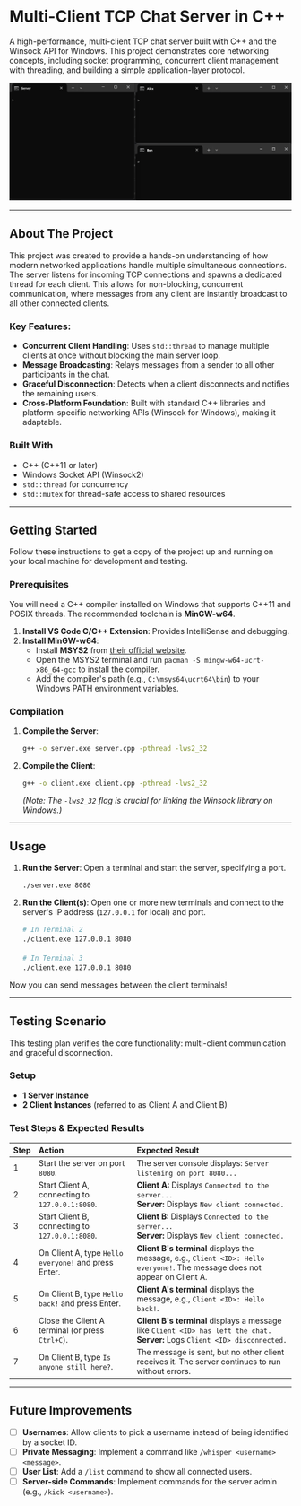 # Multi-Client TCP Chat Server in C++

A high-performance, multi-client TCP chat server built with C++ and the Winsock API for Windows. This project demonstrates core networking concepts, including socket programming, concurrent client management with threading, and building a simple application-layer protocol.

![Chat Server Demo](Client-Server-demo.gif)

---

## About The Project

This project was created to provide a hands-on understanding of how modern networked applications handle multiple simultaneous connections. The server listens for incoming TCP connections and spawns a dedicated thread for each client. This allows for non-blocking, concurrent communication, where messages from any client are instantly broadcast to all other connected clients.

### Key Features:
- **Concurrent Client Handling**: Uses `std::thread` to manage multiple clients at once without blocking the main server loop.
- **Message Broadcasting**: Relays messages from a sender to all other participants in the chat.
- **Graceful Disconnection**: Detects when a client disconnects and notifies the remaining users.
- **Cross-Platform Foundation**: Built with standard C++ libraries and platform-specific networking APIs (Winsock for Windows), making it adaptable.

### Built With
* C++ (C++11 or later)
* Windows Socket API (Winsock2)
* `std::thread` for concurrency
* `std::mutex` for thread-safe access to shared resources

---

## Getting Started

Follow these instructions to get a copy of the project up and running on your local machine for development and testing.

### Prerequisites

You will need a C++ compiler installed on Windows that supports C++11 and POSIX threads. The recommended toolchain is **MinGW-w64**.

1.  **Install VS Code C/C++ Extension**: Provides IntelliSense and debugging.
2.  **Install MinGW-w64**:
    * Install **MSYS2** from [their official website](https://www.msys2.org/).
    * Open the MSYS2 terminal and run `pacman -S mingw-w64-ucrt-x86_64-gcc` to install the compiler.
    * Add the compiler's path (e.g., `C:\msys64\ucrt64\bin`) to your Windows PATH environment variables.

### Compilation

1.  **Compile the Server**:
    ```bash
    g++ -o server.exe server.cpp -pthread -lws2_32
    ```
2.  **Compile the Client**:
    ```bash
    g++ -o client.exe client.cpp -pthread -lws2_32
    ```
    *(Note: The `-lws2_32` flag is crucial for linking the Winsock library on Windows.)*

---

## Usage

1.  **Run the Server**: Open a terminal and start the server, specifying a port.
    ```bash
    ./server.exe 8080
    ```
2.  **Run the Client(s)**: Open one or more new terminals and connect to the server's IP address (`127.0.0.1` for local) and port.
    ```bash
    # In Terminal 2
    ./client.exe 127.0.0.1 8080

    # In Terminal 3
    ./client.exe 127.0.0.1 8080
    ```
Now you can send messages between the client terminals!

---

## Testing Scenario

This testing plan verifies the core functionality: multi-client communication and graceful disconnection.

### Setup
* **1 Server Instance**
* **2 Client Instances** (referred to as Client A and Client B)

### Test Steps & Expected Results

| Step | Action                                             | Expected Result                                                                                               |
| :--- | :------------------------------------------------- | :------------------------------------------------------------------------------------------------------------ |
| 1    | Start the server on port `8080`.                   | The server console displays: `Server listening on port 8080...`                                               |
| 2    | Start Client A, connecting to `127.0.0.1:8080`.    | **Client A:** Displays `Connected to the server...`<br>**Server:** Displays `New client connected.`               |
| 3    | Start Client B, connecting to `127.0.0.1:8080`.    | **Client B:** Displays `Connected to the server...`<br>**Server:** Displays `New client connected.`               |
| 4    | On Client A, type `Hello everyone!` and press Enter. | **Client B's terminal** displays the message, e.g., `Client <ID>: Hello everyone!`. The message does not appear on Client A. |
| 5    | On Client B, type `Hello back!` and press Enter.     | **Client A's terminal** displays the message, e.g., `Client <ID>: Hello back!`.                               |
| 6    | Close the Client A terminal (or press `Ctrl+C`).   | **Client B's terminal** displays a message like `Client <ID> has left the chat.`<br>**Server:** Logs `Client <ID> disconnected.` |
| 7    | On Client B, type `Is anyone still here?`.         | The message is sent, but no other client receives it. The server continues to run without errors.             |

---

## Future Improvements

- [ ] **Usernames**: Allow clients to pick a username instead of being identified by a socket ID.
- [ ] **Private Messaging**: Implement a command like `/whisper <username> <message>`.
- [ ] **User List**: Add a `/list` command to show all connected users.
- [ ] **Server-side Commands**: Implement commands for the server admin (e.g., `/kick <username>`).
